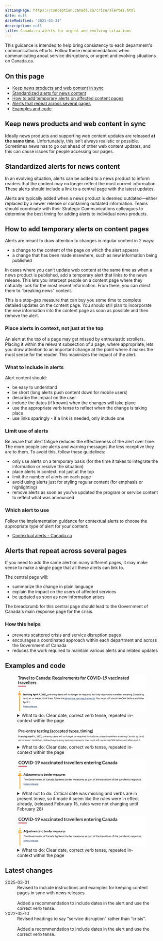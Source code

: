 ```yaml
---
altLangPage: https://conception.canada.ca/crise/alertes.html
date: null
dateModified: '2025-03-31'
description: null
title: Canada.ca alerts for urgent and evolving situations
---
```

<section>
<p>This guidance is intended to help bring consistency to each department's communications efforts. Follow these recommendations when communicating about service disruptions, or urgent and evolving situations on Canada.ca.</p>

<h2>On this page</h2>
<ul>
<li><a href="#keep-news-products-and-web-content-in-sync">Keep news products and web content in sync</a></li>
<li><a href="#standardized-alerts-for-news-content">Standardized alerts for news content</a></li>
<li><a href="#alerts">How to add temporary alerts on affected content pages</a></li>
<li><a href="#alerts-that-repeat-across-several-pages">Alerts that repeat across several pages</a></li>
<li><a href="#examples">Examples and code</a></li>
</ul>
</section>
<section>
<h2 id="#keep-news-products-and-web-content-in-sync">Keep news products and web content in sync</h2>

<p>Ideally news products and supporting web content updates are released <strong>at the same time</strong>. Unfortunately, this isn’t always realistic or possible. Sometimes news has to go out ahead of other web content updates, and this can cause issues for people accessing our pages.</p>
</section>
<section>
<h2 id="#standardized-alerts-for-news-content">Standardized alerts for news content</h2>

<p>In an evolving situation, alerts can be added to a news product to inform readers that the content may no longer reflect the most current information. These alerts should include a link to a central page with the latest updates.</p>

<p>Alerts are typically added when a news product is deemed outdated—either replaced by a newer release or containing outdated information. Teams should coordinate with their Strategic Communications colleagues to determine the best timing for adding alerts to individual news products.</p>
</section>
<section>
<h2>How to add temporary alerts on content pages</h2>

<p>Alerts are meant to draw attention to changes in regular content in 2 ways:</p>

<ul>
<li>a change to the content of the page on which the alert appears</li>
<li>a change that has been made elsewhere, such as new information being published</li>
</ul>
<p>In cases where you can’t update web content at the same time as when a news product is published, add a temporary alert that links to the news release. This lets you intercept people on a content page where they naturally look for the most recent information. From there, you can direct them to “breaking news” content.</p> 

<p>This is a stop-gap measure that can buy you some time to complete detailed updates on the content page. You should still plan to incorporate the new information into the content page as soon as possible and then remove the alert.</p>

<h3>Place alerts in context, not just at the top</h3>

<p>An alert at the top of a page may get missed by enthusiastic scrollers. Placing it within the relevant subsection of a page, where appropriate, lets you draw attention to an important change at the point where it makes the most sense for the reader. This maximizes the impact of the alert.</p>

<h3>What to include in alerts</h3>

<p>Alert content should:</p>
<ul>
<li>be easy to understand</li>
<li>be short (long alerts push content down for mobile users)</li>
<li>describe the impact on the user</li>
<li>include the dates (if known) when the changes will take place</li>  
<li>use the appropriate verb tense to reflect when the change is taking place</li>  
<li>use links sparingly - if a link is needed, only include one</li>
</ul>
<h3>Limit use of alerts</h3>

<p>Be aware that alert fatigue reduces the effectiveness of the alert over time. The more people see alerts and warning messages the less receptive they are to them. To avoid this, follow these guidelines:</p>
<ul>
<li>only use alerts on a temporary basis (for the time it takes to integrate the information or resolve the situation)</li>  
<li>place alerts in context, not just at the top</li>
<li>limit the number of alerts on each page</li>  
<li>avoid using alerts just for styling regular content (for emphasis or highlighting)</li>  
<li>remove alerts as soon as you’ve updated the program or service content to reflect what was announced</li>
</ul>
<h3>Which alert to use</h3>

<p>Follow the implementation guidance for contextual alerts to choose the appropriate type of alert for your content:</p> 
<ul>
<li><a href="https://design.canada.ca/common-design-patterns/contextual-alerts.html#how">Contextual alerts - Canada.ca</a></li>
</ul>
</section>
<section>
<h2 id="#alerts-that-repeat-across-several-pages">Alerts that repeat across several pages</h2>

<p>If you need to add the same alert on many different pages, it may make sense to make a single page that all these alerts can link to.</p>

<p>The central page will:</p>
<ul>
<li>summarize the change in plain language</li>  
<li>explain the impact on the users of affected services</li>  
<li>be updated as soon as new information arises</li>
</ul>
<p>The breadcrumb for this central page should lead to the Government of Canada's main response page for the crisis.</p>

<h3>How this helps</h3>
<ul>
<li>prevents scattered crisis and service disruption pages</li>  
<li>encourages a coordinated approach within each department and across the Government of Canada</li>  
<li>reduces the work required to maintain various alerts and related updates</li>
</ul>
</section>
<section>
<h2>Examples and code</h2>

<div class="row">
    <div class="mrgn-tp-lg col-md-8">

<figure class="gc-complex-img" role="group">
    <img class="img-responsive" alt="A long description can be found after the image." src="../images/alerts-img1.png" />
    <figcaption>
    <details>
            <summary>What to do: Clear date, correct verb tense, repeated in-context within the page</summary>
            <p>Alert text placed at the top of the page with a clear effective date:</p>
    <p><b>Starting April 1, 2022</b>, pre-entry tests will no longer be required for fully vaccinated travellers entering Canada by land, air, or water. Until then, follow the pre-entry test requirements. You must still use ArriveCAN before and after April 1.</p>
    <p>News release</p>
    </details></figcaption>
</figure>
</div>

<div class="mrgn-tp-lg col-md-8">
<figure class="gc-complex-img" role="group">
	<img class="img-responsive" alt="A long description can be found after the image." src="../images/alerts-img2.png" />
	<figcaption><details>
			<summary>What to do: Clear date, correct verb tense, repeated in-context within the page</summary>
			<p>Alert repeated within the relevant section of the page with clear effective date:</p>
    <p><b>Pre-entry testing(accepted types, timing)</b></p>
    <p><b>Starting April 1, 2022</b>, pre-entry tests will no longer be required for fully vaccinated travellers entering Canada by land, air, or water. Until then, follow the pre-entry test requirements. You must still use ArriveCAN before and after April 1.</p>
		</details></figcaption>
</figure>
</div>

<div class="mrgn-tp-lg col-md-8">
<figure class="gc-complex-img" role="group">
	<img class="img-responsive" alt="A long description can be found after the image." src="../images/alerts-img3.png" />
	<figcaption><details>
			<summary>What not to do: Critical date was missing and verbs are in present tense, so it made it seem like the rules were in effect already, (released February 15, rules were not changing until February 28)</summary>
			<p>Example of alert text that is too vague and caused misunderstanding by using the wrong verb tense:</p>
    <p><b>Adjustments to border measures</b></p>
    <p>The Government of Canada lightens border measures as past of the transition of the pandemic response.</p>
    <p>News release</p>
		</details></figcaption>
</figure>
</div>
</div>
</section>

<figure class="gc-complex-img" role="group">
	<img alt="A long description can be found after the image." src="../images/alerts-img3.png">
	<figcaption><details>
			<summary>What to do: Clear date, correct verb tense, repeated in-context within the page</summary>
			<p>Alert text placed at the top of the page with a clear effective date:</p>
    <p><b>Starting April 1, 2022</b>, pre-entry tests will no longer be required for fully vaccinated travellers entering Canada by land, air, or water. Until then, follow the pre-entry test requirements. You must still use ArriveCAN before and after April 1.</p>
    <p>News release</p>
		</details></figcaption>
</figure>

 <section>
 <h2 id="latest">
  Latest changes
 </h2>
  <dl class="dl-horizontal">
   <dt>
    <time class="link-muted" datetime="2025-03-31">
     2025-03-31
    </time>
   </dt>
   <dd>
    Revised to include instructions and examples for keeping content pages in sync with news releases.
    <br/>
    <br/>
    Added a recommendation to include dates in the alert and use the correct verb tense.
   </dd>
   <dt>
    <time class="link-muted" datetime="2022-05-10">
     2022-05-10
    </time>
   </dt>
   <dd>
    Revised headings to say “service disruption” rather than “crisis”.
    <br/>
    <br/>
    Added a recommendation to include dates in the alert and use the correct verb tense.
   </dd>
  </dl>
 </section>
